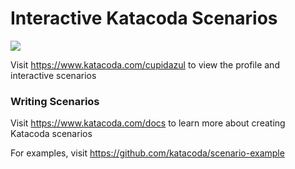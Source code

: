 # Interactive Katacoda Scenarios

[![](http://shields.katacoda.com/katacoda/cupidazul/count.svg)](https://www.katacoda.com/cupidazul "Get your profile on Katacoda.com")

Visit https://www.katacoda.com/cupidazul to view the profile and interactive scenarios

### Writing Scenarios
Visit https://www.katacoda.com/docs to learn more about creating Katacoda scenarios

For examples, visit https://github.com/katacoda/scenario-example
